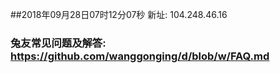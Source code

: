 ##2018年09月28日07时12分07秒 新址: 104.248.46.16
### 兔友常见问题及解答: https://github.com/wanggonging/d/blob/w/FAQ.md
